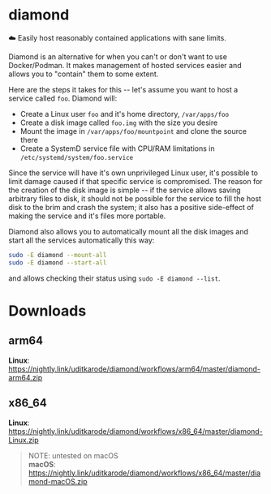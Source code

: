 # diamond
☁️ Easily host reasonably contained applications with sane limits.
  
Diamond is an alternative for when you can't or don't want to use Docker/Podman. It makes management of hosted services easier and allows you to "contain" them to some extent.
  
Here are the steps it takes for this -- let's assume you want to host a service called `foo`.
Diamond will:
* Create a Linux user `foo` and it's home directory, `/var/apps/foo`
* Create a disk image called `foo.img` with the size you desire
* Mount the image in `/var/apps/foo/mountpoint` and clone the source there
* Create a SystemD service file with CPU/RAM limitations in `/etc/systemd/system/foo.service`
  
Since the service will have it's own unprivileged Linux user, it's possible to limit damage caused if that specific service is compromised. The reason for the creation of the disk image is simple -- if the service allows saving arbitrary files to disk, it should not be possible for the service to fill the host disk to the brim and crash the system; it also has a positive side-effect of making the service and it's files more portable.
  
Diamond also allows you to automatically mount all the disk images and start all the services automatically this way:
```bash
sudo -E diamond --mount-all
sudo -E diamond --start-all
```
  
and allows checking their status using `sudo -E diamond --list`.

# Downloads  
## arm64
**Linux**: https://nightly.link/uditkarode/diamond/workflows/arm64/master/diamond-arm64.zip  

## x86_64
**Linux**: https://nightly.link/uditkarode/diamond/workflows/x86_64/master/diamond-Linux.zip  

> NOTE: untested on macOS  
**macOS**: https://nightly.link/uditkarode/diamond/workflows/x86_64/master/diamond-macOS.zip
